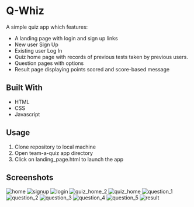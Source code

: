 # **Q-Whiz**

A simple quiz app which features:
* A landing page with login and sign up links
* New user Sign Up
* Existing user Log In
* Quiz home page with records of previous tests taken by previous users.
* Question pages with options
* Result page displaying points scored and score-based message


## Built With
* HTML
* CSS
* Javascript


## Usage

1. Clone repository to local machine
2. Open team-a-quiz app directory
3. Click on landing_page.html to launch the app


## Screenshots
![home](https://user-images.githubusercontent.com/64738235/102463911-fe69bf00-404b-11eb-878b-2deb922d05b1.JPG)
![signup](https://user-images.githubusercontent.com/64738235/102463907-fc9ffb80-404b-11eb-9495-eadc71f7e904.JPG)
![login](https://user-images.githubusercontent.com/64738235/102463916-ff025580-404b-11eb-8d77-2e9a2140accc.JPG)
![quiz_home_2](https://user-images.githubusercontent.com/64738235/102465512-062a6300-404e-11eb-891b-f4facdeaba70.JPG) 
![quiz_home](https://user-images.githubusercontent.com/64738235/102465303-cb282f80-404d-11eb-938e-cada7d9773b2.JPG) 
![question_1](https://user-images.githubusercontent.com/64738235/102463920-ff9aec00-404b-11eb-9c3e-651d0b4e3452.JPG)
![question_2](https://user-images.githubusercontent.com/64738235/102463921-00338280-404c-11eb-800e-671f1da47663.JPG)
![question_3](https://user-images.githubusercontent.com/64738235/102463923-00cc1900-404c-11eb-8c71-ab90c3778e61.JPG)
![question_4](https://user-images.githubusercontent.com/64738235/102463925-0164af80-404c-11eb-98b4-cb550e2fd8b6.JPG)
![question_5](https://user-images.githubusercontent.com/64738235/102463927-01fd4600-404c-11eb-855c-91c18a9905d7.JPG)
![result](https://user-images.githubusercontent.com/64738235/102464392-95cf1200-404c-11eb-9704-bdaac2cc6aeb.JPG)
